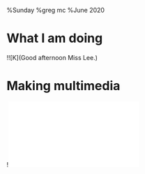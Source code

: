 %Sunday
%greg mc
%June 2020

# What I am doing

!![K](Good afternoon Miss Lee.)

# Making multimedia

!![ll](pp.html)


